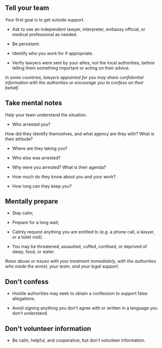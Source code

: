 [Title]: # (If you are Arrested)
[Order]: # (2)

## Tell your team

Your first goal is to get outside support.

*	Ask to see an independent lawyer, interpreter, embassy official, or medical professional as needed. 

*	Be persistent. 

*   Identify who you work for if appropriate.

*   Verify lawyers were sent by your allies, not the local authorities, before telling them something important or acting on their advice. 

*In some countries, lawyers appointed for you may share confidential information with the authorities or encourage you to confess on their behalf.*

## Take mental notes

Help your team understand the situation. 

*   Who arrested you? 

How did they identify themselves, and what agency are they with? 
What is their attitude? 

*   Where are they taking you?

*   Who else was arrested?

*   Why were you arrested? What is their agenda?

*   How much do they know about you and your work?

*   How long can they keep you?

## Mentally prepare

*   Stay calm; 

*	Prepare for a long wait;

* Calmly request anything you are entitled to (e.g. a phone call, a lawyer, or a toilet visit).

*	You may be threatened, assaulted, cuffed, confined, or deprived of sleep, food, or water. 

_Raise abuse or issues with your treatment immediately, with the authorities who made the arrest, your team, and your legal support._

## Don't confess

*   Hostile authorities may seek to obtain a confession to support false allegations.

*   Avoid signing anything you don't agree with or written in a language you don't understand.

## Don't volunteer information

*	Be calm, helpful, and cooperative, but don't volunteer information. 





  





